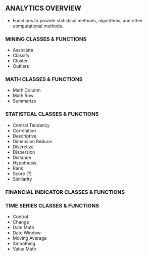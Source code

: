 ## ANALYTICS OVERVIEW

* Functions to provide statistical methods, algorithms, and other computational methods.

### MINING CLASSES & FUNCTIONS

* Associate
* Classify
* Cluster
* Outliers

### MATH CLASSES & FUNCTIONS

* Math Column
* Math Row
* Summarize

### STATISTCAL CLASSES & FUNCTIONS

* Central Tendancy
* Correlation
* Descriptive
* Dimension Reduce
* Discretize
* Dispersion
* Distance
* Hypothesis
* Rank
* Score (?)
* Similarity

### FINANCIAL INDICATOR CLASSES & FUNCTIONS

### TIME SERIES CLASSES & FUNCTIONS

* Control
* Change
* Date Math
* Date Window
* Moving Average
* Smoothing
* Value Math